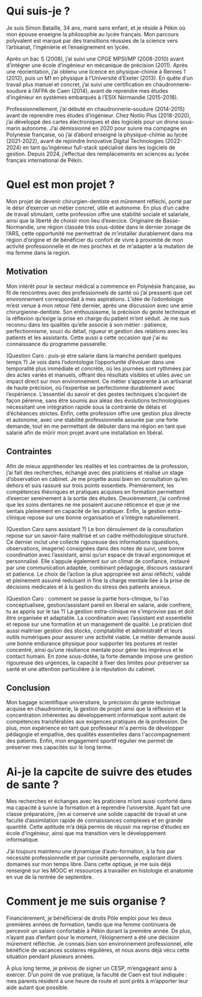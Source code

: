 # Qui suis-je ?
Je suis Simon Bataille, 34 ans, marié sans enfant, et je réside à Pékin où mon épouse enseigne la philosophie au lycée français. Mon parcours polyvalent est marqué par des transitions réussies de la science vers l’artisanat, l’ingénierie et l’enseignement en lycée.

Après un bac S (2008), j’ai suivi une CPGE MPSI/MP (2008-2010) avant d’intégrer une école d’ingénieur en mécanique de précision (2011). Après une réorientation, j’ai obtenu une licence en physique-chimie à Rennes 1 (2012), puis un M1 en physique à l’Université d’Exeter (2013). En quête d’un travail plus manuel et concret, j’ai suivi une certification en chaudronnerie-soudure à l’AFPA de Caen (2014), avant de reprendre mes études d’ingénieur en systèmes embarqués à l’ESIX Normandie (2015-2018).

Professionnellement, j’ai débuté en chaudronnerie-soudure (2014-2015) avant de reprendre mes études d’ingénieur. Chez Notilo Plus (2018-2020), j’ai développé des cartes électroniques et des logiciels pour un drone sous-marin autonome. J’ai démissionné en 2020 pour suivre ma compagne en Polynésie française, où j’ai d’abord enseigné la physique-chimie au lycée (2021-2022), avant de rejoindre Innovative Digital Technologies (2022-2024) en tant qu’ingénieur full-stack spécialisé dans les logiciels de gestion. Depuis 2024, j’effectue des remplacements en sciences au lycée français international de Pékin.


# Quel est mon projet ?
Mon projet de devenir chirurgien-dentiste est mûrement réfléchi, porté par le désir d’exercer un métier concret, utile et autonome. En plus d’un cadre de travail stimulant, cette profession offre une stabilité sociale et salariale, ainsi que la liberté de choisir mon lieu d’exercice. Originaire de Basse-Normandie, une région classée très sous-dotée dans le dernier zonage de l’ARS, cette opportunité me permettrait de m’installer durablement dans ma région d’origine et de bénéficier du confort de vivre à proximité de mon activité professionnelle et de mes proches et de m'adapter a la mutation de ma femme dans la region.

## Motivation
Mon intérêt pour le secteur médical a commence en Polynésie française, au fil de rencontres avec des professionnels de santé où j’ai pressenti que cet environnement correspondait à mes aspirations. L’idée de l’odontologie m’est venue à mon retour l’été dernier, après une discussion avec une amie chirurgienne-dentiste. Son enthousiasme, la précision du geste technique et la réflexion qu’exige la prise en charge du patient m’ont séduit. Je me suis reconnu dans les qualités qu’elle associe à son métier : patience, perfectionnisme, souci du détail, rigueur et gestion des relations avec les patients et les assistants. Cette aussi a cette occasion que j'ai eu connaissance du programme passerelle.

(Question Caro : puis-je etre salarie dans la manche pendant quelques temps ?)
Je vois dans l’odontologie l’opportunité d’évoluer dans une temporalité plus immédiate et concrète, où les journées sont rythmées par des actes variés et manuels, offrant des résultats visibles et utiles avec un impact direct sur mon environnement. Ce métier s’apparente à un artisanat de haute précision, où l’expertise se perfectionne durablement avec l’expérience. L’essentiel du savoir et des gestes techniques s’acquiert de façon pérenne, sans être soumis aux aléas des évolutions technologiques nécessitant une intégration rapide sous la contrainte de délais et d’échéances strictes. Enfin, cette profession offre une gestion plus directe et autonome, avec une stabilité professionnelle assurée par une forte demande, tout en me permettant de débuter dans ma région en tant que salarié afin de mûrir mon projet avant une installation en libéral.

## Contraintes
Afin de mieux appréhender les réalités et les contraintes de la profession, j’ai fait des recherches, échangé avec des praticiens et réalisé un stage d’observation en cabinet. Je me projette aussi bien en consultation qu’en dehors et suis rassuré sur trois points essentiels. Premièrement, les compétences théoriques et pratiques acquises en formation permettent d’exercer sereinement à la sortie des études. Deuxièmement, j’ai confirmé que les soins dentaires ne me posaient aucune réticence et que je me sentais pleinement en capacité de les pratiquer. Enfin, la gestion extra-clinique repose sur une bonne organisation et s’intègre naturellement.

(Question Caro sans assistant ?)
Le bon déroulement de la consultation repose sur un savoir-faire maîtrisé et un cadre méthodologique structuré. Ce dernier inclut une collecte rigoureuse des informations (questions, observations, imagerie) consignées dans des notes de suivi, une bonne coordination avec l’assistant, ainsi qu’un espace de travail ergonomique et personnalisé. Elle s’appuie également sur un climat de confiance, instauré par une communication adaptée, combinant pédagogie, discours rassurant et patience. Le choix de l’action la plus appropriée est ainsi réfléchi, validé et pleinement assumé reduisant in fine la charge mentale liée à la prise de décisions médicales et à la gestion du stress des patients anxieux.

(Question Caro : comment se passe la partie hors-clinique, tu l'as conceptualisee, gestion/assistant pareil en liberal en salarie, aide confrere, tu as appris sur le tas ?)
La gestion extra-clinique ne s'improvise pas et doit être organisée et adaptable. La coordination avec l’assistant est essentielle et repose sur une formation et un management de qualité. Le praticien doit aussi maitriser gestion des stocks, comptabilité et administratif et leurs outils numériques pour assurer une activité viable. Le métier demande aussi une bonne endurance physique pour supporter les postures et rester concentré, ainsi qu’une résilience mentale pour gérer les imprévus et le contact humain. En zone sous-dotée, la forte demande impose une gestion rigoureuse des urgences, la capacité à fixer des limites pour préserver sa santé et une attention particulière à la réputation du cabinet.

## Conclusion
Mon bagage scientifique universitaire, la précision du geste technique acquise en chaudronnerie, la gestion de projet ainsi que la réflexion et la concentration inhérentes au développement informatique sont autant de compétences transférables aux exigences pratiques de la profession. De plus, mon expérience en tant que professeur m'a permis de développer pédagogie et empathie, des qualités essentielles dans l'accompagnement des patients. Enfin, mon engagement sportif régulier me permet de préserver mes capacités sur le long terme.


# Ai-je la capcite de suivre des etudes de sante ?

Mes recherches et échanges avec les praticiens m’ont aussi conforté dans ma capacité à suivre la formation et à reprendre l’université. Ayant fait une classe préparatoire, j’en ai conservé une solide capacité de travail et une faculté d’assimilation rapide de connaissances complexes et en grande quantité. Cette aptitude m’a déjà permis de réussir ma reprise d’études en école d’ingénieur, ainsi que ma transition vers le développement informatique.

J’ai toujours maintenu une dynamique d’auto-formation, à la fois par nécessité professionnelle et par curiosité personnelle, explorant divers domaines sur mon temps libre. Dans cette optique, je me suis déjà renseigné sur les MOOC et ressources à travailler en histologie et anatomie en vue de la rentrée de septembre.

# Comment je me suis organise ?

Financièrement, je bénéficierai de droits Pôle emploi pour les deux premières années de formation, tandis que ma femme continuera de percevoir un salaire confortable à Pékin durant la première année. De plus, n’ayant pas d’enfant pour le moment, l’éloignement a été une décision mûrement réfléchie. Je connais bien son environnement professionnel, elle bénéficie de vacances scolaires régulières, et nous avons déjà vécu cette situation pendant plusieurs années.

À plus long terme, je prévois de signer un CESP, m’engageant ainsi à exercer. D’un point de vue pratique, la faculté de Caen est tout indiquée : mes parents résident à une heure de route et sont prêts à m’apporter leur aide autant que possible.
